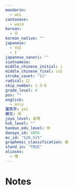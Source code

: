 ```yaml
---
mandarin:
  - wéi
cantonese:
  - wai4
korean:
  - 유
korean_native: ""
japanese:
  - YUI
  - I
japanese_nanori: ""
vietnamese:
middle_chinese_initial: j
middle_chinese_final: iuɪ
stroke_count: "11"
radical: 口
skip_number: 1-3-8
grade_level: 4
pos: ""
english:
  - only
羅馬字: yei
韓文: 예
joyo_level: 高等
hsk_level: ""
hanmun_edu_level: 中
danayo_id: 4056
mc_id: "520.515"
graphemic_classification: 隹
stand_in: "TRUE"
aliases:
  - 惟
---
```


# Notes
